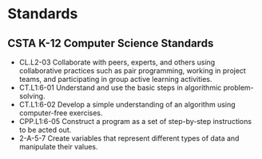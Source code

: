 # Standards

## CSTA K-12 Computer Science Standards

* CL.L2-03 Collaborate with peers, experts, and others using collaborative practices such as pair programming, working in project teams, and participating in group active learning activities.
* CT.L1:6-01 Understand and use the basic steps in algorithmic problem-solving.
* CT.L1:6-02 Develop a simple understanding of an algorithm using computer-free exercises.
* CPP.L1:6-05 Construct a program as a set of step-by-step instructions to be acted out.
* 2-A-5-7 Create variables that represent different types of data and manipulate their values.